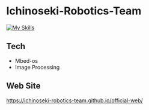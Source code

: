 # Ichinoseki-Robotics-Team

[![My Skills](https://skillicons.dev/icons?i=c,cpp,cmake,rust,html,css,scss,js,ts,react,nodejs,bash,py,nginx,git,github,raspberrypi,linux,vim,neovim,vscode&theme=light)](https://skillicons.dev)

## Tech

- Mbed-os
- Image Processing

## Web Site
https://ichinoseki-robotics-team.github.io/official-web/